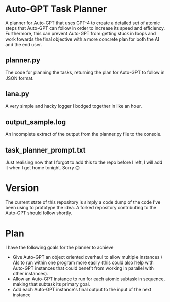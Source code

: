 # Auto-GPT Task Planner
A planner for Auto-GPT that uses GPT-4 to create a detailed set of atomic steps that Auto-GPT can follow in order to increase its speed and efficiency. Furthermore, this can prevent Auto-GPT from getting stuck in loops and work towards the final objective with a more concrete plan for both the AI and the end user.

## planner.py
The code for planning the tasks, returning the plan for Auto-GPT to follow in JSON format.

## lana.py
A very simple and hacky logger I bodged together in like an hour.

## output_sample.log
An incomplete extract of the output from the planner.py file to the console.

## task_planner_prompt.txt
Just realising now that I forgot to add this to the repo before I left, I will add it when I get home tonight. Sorry 🙃

# Version
The current state of this repository is simply a code dump of the code I've been using to prototype the idea. A forked repository contributing to the Auto-GPT should follow shortly.

# Plan
I have the following goals for the planner to achieve
 - Give Auto-GPT an object oriented overhaul to allow multiple instances / AIs to run within one program more easily (this could also help with Auto-GPT instances that could benefit from working in parallel with other instances).
 - Allow an Auto-GPT instance to run for each atomic subtask in sequence, making that subtask its primary goal.
 - Add each Auto-GPT instance's final output to the input of the next instance
